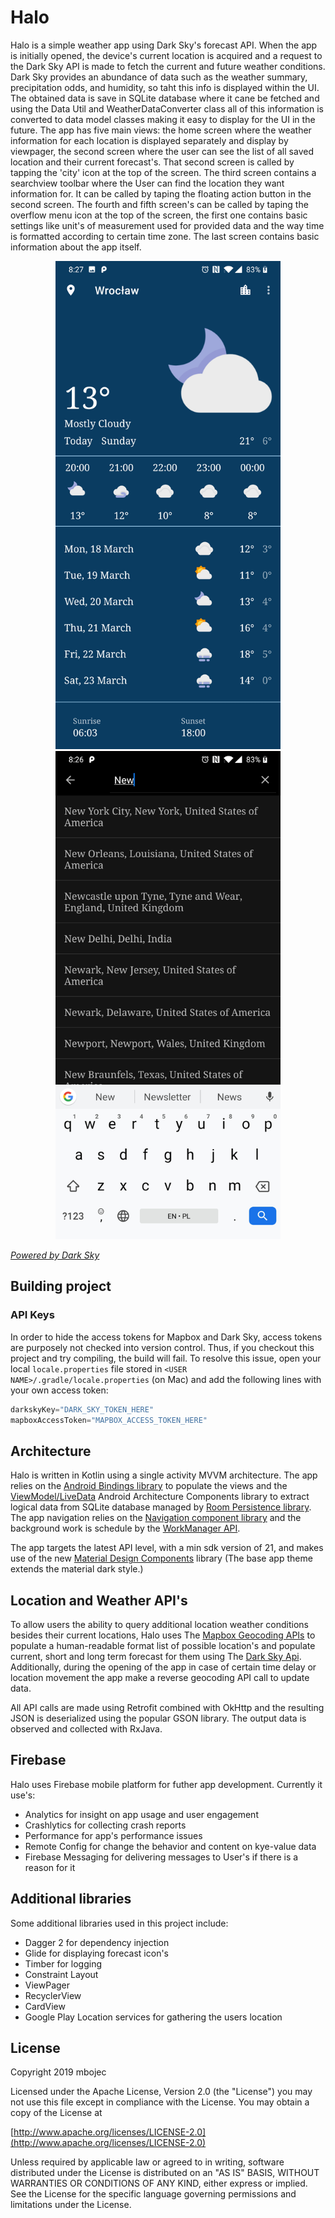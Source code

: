 # Halo
Halo is a simple weather app using Dark Sky's forecast API. When the app is initially opened, the device's current location is acquired and a request to the Dark Sky API is made to fetch the current and future weather conditions. Dark Sky provides an abundance of data such as the weather summary, precipitation odds, and humidity, so taht this info is displayed within the UI. The obtained data is save in SQLite database where it cane be fetched and using the Data Util and WeatherDataConverter class  all of this information is converted to data model classes making it easy to display for the UI in the future. The app has five main views: the home screen where the weather information for each location is displayed separately and display by viewpager, the second screen where the user can see the list of all saved location and their current forecast's. That second screen is called by tapping the 'city' icon at the top of the screen. The third screen contains a searchview toolbar where the User can find the location they want information for. It can be called by taping the floating action button in the second screen. The fourth and fifth screen's can be called by taping the overflow menu icon at the top of the screen, the first one contains basic settings like unit's of measurement used for provided data and the way time is formatted according to certain time zone. The last screen contains basic information about the app itself.

<div align="center"><img src="https://github.com/mbojec/Halo/blob/master/screenshots/main_screen.png?raw=true" width="360"/> <img src="https://github.com/mbojec/Halo/blob/master/screenshots/search_screen.png?raw=true" width="360"/></div>

[_Powered by Dark Sky_](https://darksky.net/poweredby/)
## Building project

### API Keys
In order to hide the access tokens for Mapbox and Dark Sky, access tokens are purposely not checked into version control. Thus, if you checkout this project and try compiling, the build will fail. To resolve this issue, open your local `locale.properties` file stored in `<USER NAME>/.gradle/locale.properties` (on Mac) and add the following lines with your own access token:

```groovy
darkskyKey="DARK_SKY_TOKEN_HERE"
mapboxAccessToken="MAPBOX_ACCESS_TOKEN_HERE"
```

## Architecture
Halo is written in Kotlin using a single activity MVVM architecture. The app relies on the [Android Bindings library](https://developer.android.com/topic/libraries/data-binding/) to populate the views and the [ViewModel/LiveData](https://developer.android.com/topic/libraries/architecture/viewmodel) Android Architecture Components library to extract logical data from SQLite database managed by [Room Persistence library](https://developer.android.com/topic/libraries/architecture/room). The app navigation relies on the [Navigation component library](https://developer.android.com/guide/navigation/) and the background work is schedule by the [WorkManager API](https://developer.android.com/topic/libraries/architecture/workmanager).

The app targets the latest API level, with a min sdk version of 21, and makes use of the new [Material Design Components](https://material.io/develop/android/docs/getting-started/) library (The base app theme extends the material dark style.)

## Location and Weather API's

To allow users the ability to query additional location weather conditions besides their current locations, Halo uses The [Mapbox Geocoding APIs](https://www.mapbox.com/) to populate a human-readable format list of possible location's and populate current, short and long term forecast for them using The [Dark Sky Api](https://darksky.net/dev). Additionally, during the opening of the app in case of certain time delay or location movement the app make a reverse geocoding API call to update data.

All API calls are made using Retrofit combined with OkHttp and the resulting JSON is deserialized using the popular GSON library. The output data is observed and collected with RxJava.

## Firebase
Halo uses Firebase mobile platform for futher app development. Currently it use's:
- Analytics for insight on app usage and user engagement
- Crashlytics for collecting crash reports 
- Performance for app's performance issues
- Remote Config for change the behavior and content on kye-value data
- Firebase Messaging for delivering messages to User's if there is a reason for it

## Additional libraries

Some additional libraries used in this project include:
- Dagger 2 for dependency injection
- Glide for displaying forecast icon's
- Timber for logging
- Constraint Layout
- ViewPager
- RecyclerView
- CardView
- Google Play Location services for gathering the users location

## License

Copyright 2019 mbojec

   Licensed under the Apache License, Version 2.0 (the "License") you may not use this file except in compliance with the License. You may obtain a copy of the License at

[http://www.apache.org/licenses/LICENSE-2.0](http://www.apache.org/licenses/LICENSE-2.0)

   Unless required by applicable law or agreed to in writing, software distributed under the License is distributed on an "AS IS" BASIS, WITHOUT WARRANTIES OR CONDITIONS OF ANY KIND, either express or implied. See the License for the specific language governing permissions and limitations under the License.
